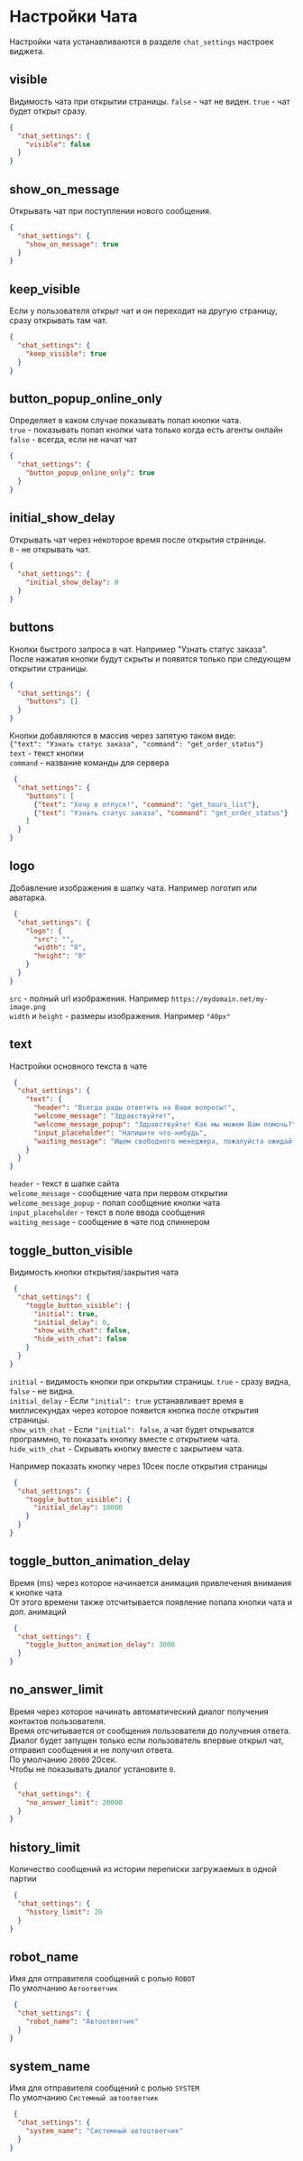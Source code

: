 # Настройки Чата

Настройки чата устанавливаются в разделе `chat_settings` настроек виджета.

## visible

Видимость чата при открытии страницы.
`false` - чат не виден. `true` - чат будет открыт сразу.

```json
{
  "chat_settings": {
    "visible": false
  }  
}
```

## show_on_message

Открывать чат при поступлении нового сообщения.  

```json
{
  "chat_settings": {
    "show_on_message": true
  }  
}
```

## keep_visible

Если у пользователя открыт чат и он переходит на другую страницу, сразу открывать там чат.  

```json
{
  "chat_settings": {
    "keep_visible": true
  }  
}
```

## button_popup_online_only

Определяет в каком случае показывать попап кнопки чата.  
`true` - показывать попап кнопки чата только когда есть агенты онлайн  
`false` - всегда, если не начат чат

```json
{
  "chat_settings": {
    "button_popup_online_only": true
  }  
}
```

## initial_show_delay

Открывать чат через некоторое время после открытия страницы.  
`0` - не открывать чат.

```json
{
  "chat_settings": {
    "initial_show_delay": 0
  }  
}
```

## buttons

Кнопки быстрого запроса в чат. Например "Узнать статус заказа". После нажатия кнопки будут скрыты и появятся только при следующем открытии страницы.

```json
{
  "chat_settings": {
    "buttons": []
  }  
}
```
Кнопки добавляются в массив через запятую таком виде:  
`{"text": "Узнать статус заказа", "command": "get_order_status"}`  
`text` - текст кнопки  
`command` - название команды для сервера

```json
 {
  "chat_settings": {
    "buttons": [
      {"text": "Хочу в отпуск!", "command": "get_tours_list"},
      {"text": "Узнать статус заказа", "command": "get_order_status"}
    ]
  }  
}
```

## logo

Добавление изображения в шапку чата. Например логотип или аватарка.

```json
 {
  "chat_settings": {
    "logo": {
      "src": "",
      "width": "0",
      "height": "0"
    }
  }  
}
```
`src` - полный url изображения. Например `https://mydomain.net/my-image.png`  
`width` и `height` - размеры изображения. Например `"40px"`
 
## text

Настройки основного текста в чате

```json
 {
  "chat_settings": {
    "text": {
      "header": "Всегда рады ответить на Ваши вопросы!",
      "welcome_message": "Здравствуйте!",
      "welcome_message_popup": "Здравствуйте! Как мы можем Вам помочь?",
      "input_placeholder": "Напишите что-нибудь",
      "waiting_message": "Ищем свободного менеджера, пожалуйста ожидайте"
    }
  }  
}
```

`header` - текст в шапке сайта  
`welcome_message` - сообщение чата при первом открытии  
`welcome_message_popup` - попап сообщение кнопки чата  
`input_placeholder` - текст в поле ввода сообщения  
`waiting_message` - сообщение в чате под спиннером  

## toggle_button_visible

Видимость кнопки открытия/закрытия чата

```json
 {
  "chat_settings": {
    "toggle_button_visible": {
      "initial": true,
      "initial_delay": 0,
      "show_with_chat": false,
      "hide_with_chat": false
    }
  }  
}
```

`initial` - видимость кнопки при открытии страницы. `true` - сразу видна, `false` - не видна.  
`initial_delay` - Если `"initial": true` устанавливает время в миллисекундах через которое появится кнопка после открытия страницы.  
`show_with_chat` - Если `"initial": false`, а чат будет открыватся программно, то показать кнопку вместе с открытием чата.   
`hide_with_chat` - Скрывать кнопку вместе с закрытием чата. 

Например показать кнопку через 10сек после открытия страницы  

```json
 {
  "chat_settings": {
    "toggle_button_visible": {
      "initial_delay": 10000
    }
  }  
}
```

## toggle_button_animation_delay

Время (ms) через которое начинается анимация привлечения внимания к кнопке чата  
От этого времени также отсчитывается появление попапа кнопки чата и доп. анимаций

```json
 {
  "chat_settings": {
    "toggle_button_animation_delay": 3000
  }  
}
```

## no_answer_limit

Время через которое начинать автоматический диалог получения контактов пользователя.  
Время отсчитывается от сообщения пользователя до получения ответа.   
Диалог будет запущен только если пользователь впервые открыл чат, отправил сообщения и не получил ответа.   
По умолчанию `20000` 20сек.  
Чтобы не показывать диалог установите `0`.

```json
 {
  "chat_settings": {
    "no_answer_limit": 20000
  }  
}
```

## history_limit

Количество сообщений из истории переписки загружаемых в одной партии

```json
 {
  "chat_settings": {
    "history_limit": 20
  }  
}
```
## robot_name

Имя для отправителя сообщений с ролью `ROBOT`  
По умолчанию `Автоответчик`

```json
 {
  "chat_settings": {
    "robot_name": "Автоответчик"
  }  
}
```

## system_name

Имя для отправителя сообщений с ролью `SYSTEM`  
По умолчанию `Системный автоответчик`

```json
 {
  "chat_settings": {
    "system_name": "Системный автоответчик"
  }  
}
```
